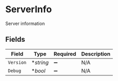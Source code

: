 # ServerInfo

Server information


## Fields

| Field              | Type               | Required           | Description        |
| ------------------ | ------------------ | ------------------ | ------------------ |
| `Version`          | **string*          | :heavy_minus_sign: | N/A                |
| `Debug`            | **bool*            | :heavy_minus_sign: | N/A                |